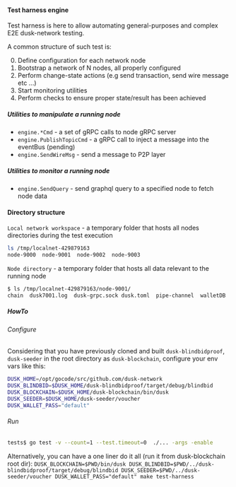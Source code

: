 
#### Test harness engine
 
Test harness is here to allow automating general-purposes and complex E2E dusk-network testing. 

A common structure of such test is:

0. Define configuration for each network node
1. Bootstrap a network of N nodes, all properly configured
2. Perform change-state actions (e.g send transaction, send wire message etc ...)
3. Start monitoring utilities
4. Perform checks to ensure proper state/result has been achieved


##### Utilities to manipulate a running node

- `engine.*Cmd` - a set of gRPC calls to node gRPC server
- `engine.PublishTopicCmd` - a gRPC call to inject a message into the eventBus (pending)
- `engine.SendWireMsg` - send a message to P2P layer

##### Utilities to monitor a running node 
- `engine.SendQuery` - send graphql query to a specified node to fetch node data
 

#### Directory structure

`Local network workspace` - a temporary folder that hosts all nodes directories during the test execution
```bash
ls /tmp/localnet-429879163                                                                                 
node-9000  node-9001  node-9002  node-9003
```

`Node directory` - a temporary folder that hosts all data relevant to the running node
```bash
$ ls /tmp/localnet-429879163/node-9001/
chain  dusk7001.log  dusk-grpc.sock dusk.toml  pipe-channel  walletDB
``` 



##### HowTo

###### Configure

Considering that you have previously cloned and built `dusk-blindbidproof`, `dusk-seeder` in the root directory as `dusk-blockchain`,
configure your env vars like this:

```bash
DUSK_HOME=/opt/gocode/src/github.com/dusk-network
DUSK_BLINDBID=$DUSK_HOME/dusk-blindbidproof/target/debug/blindbid
DUSK_BLOCKCHAIN=$DUSK_HOME/dusk-blockchain/bin/dusk
DUSK_SEEDER=$DUSK_HOME/dusk-seeder/voucher
DUSK_WALLET_PASS="default"
```

###### Run
```bash
tests$ go test -v --count=1 --test.timeout=0  ./... -args -enable
```
 
Alternatively, you can have a one liner do it all (run it from dusk-blockchain root dir):
`DUSK_BLOCKCHAIN=$PWD/bin/dusk DUSK_BLINDBID=$PWD/../dusk-blindbidproof/target/debug/blindbid DUSK_SEEDER=$PWD/../dusk-seeder/voucher DUSK_WALLET_PASS="default" make test-harness`

